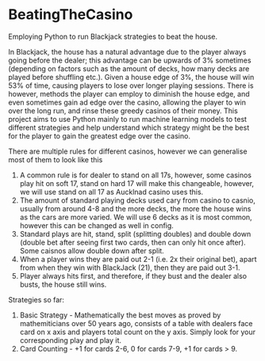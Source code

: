 # BeatingTheCasino
Employing Python to run Blackjack strategies to beat the house.

In Blackjack, the house has a natural advantage due to the player always going before the dealer; this advantage can be upwards of 3% sometimes (depending on factors such as the amount of decks, how many decks are played before shuffling etc.). Given a house edge of 3%, the house will win 53% of time, causing players to lose over longer playing sessions. There is however, methods the player can employ to diminish the house edge, and even sometimes gain ad edge over the casino, allowing the player to win over the long run, and rinse these greedy casinos of their money. This project aims to use Python mainly to run machine learning models to test different strategies and help understand which strategy might be the best for the player to gain the greatest edge over the casino.

There are multiple rules for different casinos, however we can generalise most of them to look like this

  1. A common rule is for dealer to stand on all 17s, however, some casinos play hit on soft 17, stand on hard 17 will make this changeable, however, we will use stand on all 17 as Aucklnad casino uses this.
  2. The amount of standard playing decks used cary from casino to casnio, usually from around 4-8 and the more decks, the more the house wins as the cars are more varied. We will use 6 decks as it is most common, however this can be changed as well in config.
  3. Standard plays are hit, stand, split (splitting doubles) and double down (double bet after seeing first two cards, then can only hit once after). Some caisnos allow double down after split. 
  4. When a player wins they are paid out 2-1 (i.e. 2x their original bet), apart from when they win with BlackJack (21), then they are paid out 3-1.
  5. Player always hits first, and therefore, if they bust and the dealer also busts, the house still wins.





Strategies so far: 

  1. Basic Strategy - Mathematically the best moves as proved by mathemiticians over 50 years ago, consists of a table with dealers face card on x axis and players total count on the y axis. Simply look for your corresponding play and play it.
  2. Card Counting - +1 for cards 2-6, 0 for cards 7-9, +1 for cards > 9.
